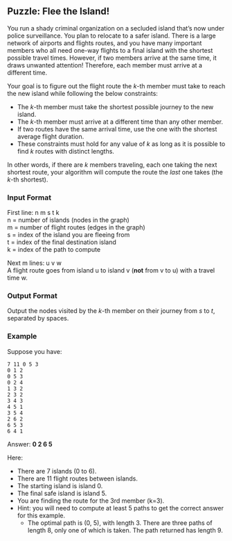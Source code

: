 ## Puzzle: Flee the Island!
You run a shady criminal organization on a secluded island that’s now under police surveillance. You plan to relocate to a safer island. There is a large network of airports and flights routes, and you have many important members who all need one-way flights to a final island with the shortest possible travel times. However, if two members arrive at the same time, it draws unwanted attention! Therefore, each member must arrive at a different time.

Your goal is to figure out the flight route the *k*-th member must take to reach the new island while following the below constraints:
- The *k*-th member must take the shortest possible journey to the new island.
- The *k*-th member must arrive at a different time than any other member.
- If two routes have the same arrival time, use the one with the shortest average flight duration.
- These constraints must hold for any value of *k* as long as it is possible to find *k* routes with distinct lengths.

In other words, if there are *k* members traveling, each one taking the next shortest route, your algorithm will compute the route the *last* one takes (the *k*-th shortest).

### Input Format
First line: n m s t k  
n = number of islands (nodes in the graph)  
m = number of flight routes (edges in the graph)  
s = index of the island you are fleeing from  
t = index of the final destination island  
k = index of the path to compute

Next m lines: u v w  
A flight route goes from island u to island v (**not** from v to u) with a travel time w.
### Output Format
Output the nodes visited by the *k*-th member on their journey from *s* to *t*, separated by spaces.

### Example
Suppose you have:
```
7 11 0 5 3
0 1 2
0 5 3
0 2 4
1 3 2
2 3 2
3 4 3
4 5 1
3 5 4
2 6 2
6 5 3
6 4 1
```
Answer: **0 2 6 5**

Here:
- There are 7 islands (0 to 6).
- There are 11 flight routes between islands.
- The starting island is island 0.
- The final safe island is island 5.
- You are finding the route for the 3rd member (k=3).
- Hint: you will need to compute at least 5 paths to get the correct answer for this example.
    - The optimal path is (0, 5), with length 3. There are three paths of length 8, only one of which is taken. The path returned has length 9.